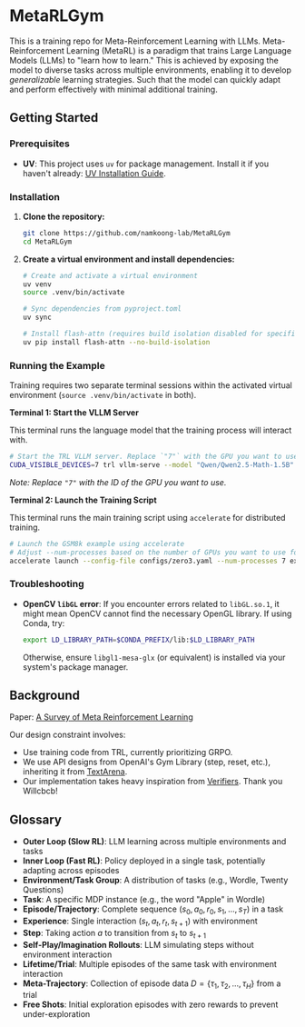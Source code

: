 # MetaRLGym

This is a training repo for Meta-Reinforcement Learning with LLMs. 
Meta-Reinforcement Learning (MetaRL) is a paradigm that trains Large Language Models (LLMs) to "learn how to learn." This is achieved by exposing the model to diverse tasks across multiple environments, enabling it to develop _generalizable_ learning strategies. 
Such that the model can quickly adapt and perform effectively with minimal additional training.

## Getting Started

### Prerequisites

*   **UV**: This project uses `uv` for package management. Install it if you haven't already: [UV Installation Guide](https://github.com/astral-sh/uv#installation).

### Installation

1.  **Clone the repository:**
    ```bash
    git clone https://github.com/namkoong-lab/MetaRLGym
    cd MetaRLGym
    ```

2.  **Create a virtual environment and install dependencies:**
    ```bash
    # Create and activate a virtual environment
    uv venv
    source .venv/bin/activate

    # Sync dependencies from pyproject.toml
    uv sync

    # Install flash-attn (requires build isolation disabled for specific setups)
    uv pip install flash-attn --no-build-isolation
    ```

### Running the Example

Training requires two separate terminal sessions within the activated virtual environment (`source .venv/bin/activate` in both).

**Terminal 1: Start the VLLM Server**

This terminal runs the language model that the training process will interact with.

```bash
# Start the TRL VLLM server. Replace `"7"` with the GPU you want to use.
CUDA_VISIBLE_DEVICES=7 trl vllm-serve --model "Qwen/Qwen2.5-Math-1.5B"
```
*Note: Replace `"7"` with the ID of the GPU you want to use.*

**Terminal 2: Launch the Training Script**

This terminal runs the main training script using `accelerate` for distributed training.

```bash
# Launch the GSM8k example using accelerate
# Adjust --num-processes based on the number of GPUs you want to use for training (excluding the one for the VLLM server)
accelerate launch --config-file configs/zero3.yaml --num-processes 7 examples/gsm8k_simple.py
```

### Troubleshooting

*   **OpenCV `libGL` error**: If you encounter errors related to `libGL.so.1`, it might mean OpenCV cannot find the necessary OpenGL library. If using Conda, try:
    ```bash
    export LD_LIBRARY_PATH=$CONDA_PREFIX/lib:$LD_LIBRARY_PATH
    ```
    Otherwise, ensure `libgl1-mesa-glx` (or equivalent) is installed via your system's package manager.


## Background

Paper:
[A Survey of Meta Reinforcement Learning](https://arxiv.org/abs/2301.08028)

Our design constraint involves:
- Use training code from TRL, currently prioritizing GRPO.
- We use API designs from OpenAI's Gym Library (step, reset, etc.), inheriting it from [TextArena](https://github.com/LeonGuertler/TextArena/tree/main).
- Our implementation takes heavy inspiration from [Verifiers](https://github.com/willccbb/verifiers/tree/main). Thank you Willcbcb!

## Glossary

- **Outer Loop (Slow RL)**: LLM learning across multiple environments and tasks
- **Inner Loop (Fast RL)**: Policy deployed in a single task, potentially adapting across episodes
- **Environment/Task Group**: A distribution of tasks (e.g., Wordle, Twenty Questions)
- **Task**: A specific MDP instance (e.g., the word "Apple" in Wordle)
- **Episode/Trajectory**: Complete sequence $(s_0, a_0, r_0, s_1, ..., s_T)$ in a task
- **Experience**: Single interaction $(s_t, a_t, r_t, s_{t+1})$ with environment
- **Step**: Taking action $a$ to transition from $s_t$ to $s_{t+1}$
- **Self-Play/Imagination Rollouts**: LLM simulating steps without environment interaction
- **Lifetime/Trial**: Multiple episodes of the same task with environment interaction
- **Meta-Trajectory**: Collection of episode data $D = \{\tau_1, \tau_2, ..., \tau_H\}$ from a trial
- **Free Shots**: Initial exploration episodes with zero rewards to prevent under-exploration
